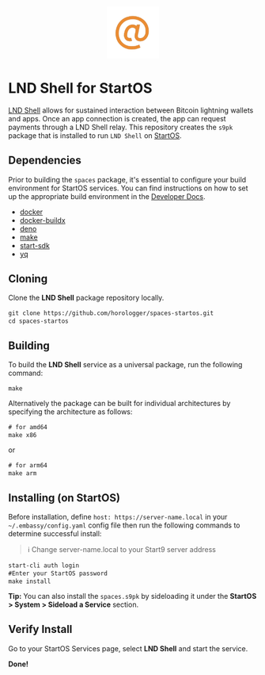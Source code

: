 <p align="center">
  <img src="spaces-logo.png" alt="Project Logo" width="21%">
</p>

# LND Shell for StartOS

[LND Shell](https://nwc.dev/) allows for sustained interaction between Bitcoin lightning wallets and apps. Once an app connection is created, the app can request payments through a LND Shell relay. This repository creates the `s9pk` package that is installed to run `LND Shell` on [StartOS](https://github.com/Start9Labs/start-os/).

## Dependencies

Prior to building the `spaces` package, it's essential to configure your build environment for StartOS services. You can find instructions on how to set up the appropriate build environment in the [Developer Docs](https://docs.start9.com/latest/developer-docs/packaging).

- [docker](https://docs.docker.com/get-docker)
- [docker-buildx](https://docs.docker.com/buildx/working-with-buildx/)
- [deno](https://deno.land/)
- [make](https://www.gnu.org/software/make/)
- [start-sdk](https://github.com/Start9Labs/start-os/tree/sdk/core)
- [yq](https://mikefarah.gitbook.io/yq)

## Cloning

Clone the **LND Shell** package repository locally.

```
git clone https://github.com/horologger/spaces-startos.git
cd spaces-startos
```

## Building

To build the **LND Shell** service as a universal package, run the following command:

```
make
```

Alternatively the package can be built for individual architectures by specifying the architecture as follows:

```
# for amd64
make x86
```
or
```
# for arm64
make arm
```

## Installing (on StartOS)

Before installation, define `host: https://server-name.local` in your `~/.embassy/config.yaml` config file then run the following commands to determine successful install:

> :information_source: Change server-name.local to your Start9 server address

```
start-cli auth login
#Enter your StartOS password
make install
```

**Tip:** You can also install the `spaces.s9pk` by sideloading it under the **StartOS > System > Sideload a Service** section.

## Verify Install

Go to your StartOS Services page, select **LND Shell** and start the service.

**Done!**